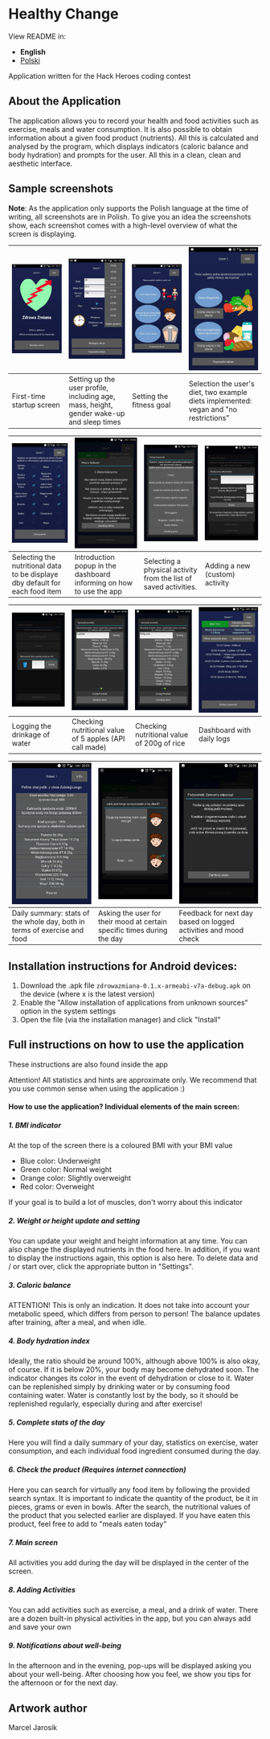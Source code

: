 # Healthy Change

View README in:

- **English**
- [Polski](README_pl.md)

Application written for the Hack Heroes coding contest

## About the Application

The application allows you to record your health and food activities such as
exercise, meals and water consumption. It is also possible to obtain information
about a given food product (nutrients). All this is calculated and analysed by
the program, which displays indicators (caloric balance and body hydration) and
prompts for the user. All this in a clean, clean and aesthetic interface.

## Sample screenshots

**Note**: As the application only supports the Polish language at the time of writing, all screenshots are in Polish. To give you an idea the screenshots show, each screenshot comes with a high-level overview of what the screen is displaying.


|<img src="zrzuty_ekranu/Screenshot1.jpg"></img>|<img src="zrzuty_ekranu/Screenshot2.jpg"></img>|<img src="zrzuty_ekranu/Screenshot3.jpg"></img>|<img src="zrzuty_ekranu/Screenshot4.jpg"></img>|
|--|--|--|--|
|First-time startup screen|Setting up the user profile, including age, mass, height, gender wake-up and sleep times|Setting the fitness goal|Selection the user's diet, two example diets implemented: vegan and "no restrictions"|

|<img src="zrzuty_ekranu/Screenshot5.jpg"></img>|<img src="zrzuty_ekranu/Screenshot6.jpg"></img>|<img src="zrzuty_ekranu/Screenshot7.jpg"></img>|<img src="zrzuty_ekranu/Screenshot8.jpg"></img>
|--|--|--|--|
|Selecting the nutritional data to be displaye dby default for each food item|Introduction popup in the dashboard informing on how to use the app|Selecting a physical activity from the list of saved activities.|Adding a new (custom) activity|

|<img src="zrzuty_ekranu/Screenshot9.jpg"></img>|<img src="zrzuty_ekranu/Screenshot10.jpg"></img>|<img src="zrzuty_ekranu/Screenshot13.jpg"></img>|<img src="zrzuty_ekranu/Screenshot14.jpg"></img>|
|--|--|--|--|
|Logging the drinkage of water|Checking nutritional value of 5 apples (API call made)|Checking nutritional value of 200g of rice|Dashboard with daily logs|


|<img src="zrzuty_ekranu/Screenshot15.jpg"></img>|<img src="zrzuty_ekranu/Screenshot16.jpg"></img>|<img src="zrzuty_ekranu/Screenshot17.jpg"></img>|
|--|--|--|
|Daily summary: stats of the whole day, both in terms of exercise and food|Asking the user for their mood at certain specific times during the day|Feedback for next day based on logged activities and mood check|
</div>




## Installation instructions for Android devices:

1. Download the .apk file `zdrowazmiana-0.1.x-armeabi-v7a-debug.apk` on the
   device (where x is the latest version)
2. Enable the "Allow installation of applications from unknown sources" option
   in the system settings
3. Open the file (via the installation manager) and click "Install"

## Full instructions on how to use the application
These instructions are also found inside the app

Attention! All statistics and hints are approximate only. We recommend that you
use common sense when using the application :)

#### How to use the application? Individual elements of the main screen:

##### 1. BMI indicator
At the top of the screen there is a coloured BMI with your BMI value

- Blue color: Underweight
- Green color: Normal weight
- Orange color: Slightly overweight
- Red color: Overweight

If your goal is to build a lot of muscles, don't worry about this indicator

##### 2. Weight or height update and setting
You can update your weight and height information at any time. You can also
change the displayed nutrients in the food here. In addition, if you want to
display the instructions again, this option is also here. To delete data and /
or start over, click the appropriate button in "Settings".

##### 3. Caloric balance
ATTENTION! This is only an indication. It does not take into account your
metabolic speed, which differs from person to person! The balance updates
after training, after a meal, and when idle.

##### 4. Body hydration index
Ideally, the ratio should be around 100%, although above 100% is also okay, of
course. If it is below 20%, your body may become dehydrated soon. The indicator
changes its color in the event of dehydration or close to it. Water can be
replenished simply by drinking water or by consuming food containing water.
Water is constantly lost by the body, so it should be replenished regularly,
especially during and after exercise!

##### 5. Complete stats of the day
Here you will find a daily summary of your day, statistics on exercise, water
consumption, and each individual food ingredient consumed during the day.

##### 6. Check the product (Requires internet connection)
Here you can search for virtually any food item by following the provided search
syntax. It is important to indicate the quantity of the product, be it in
pieces, grams or even in bowls. After the search, the nutritional values ​​of
the product that you selected earlier are displayed. If you have eaten this
product, feel free to add to "meals eaten today"

##### 7. Main screen
All activities you add during the day will be displayed in the center of the
screen.

##### 8. Adding Activities
You can add activities such as exercise, a meal, and a drink of water. There are
a dozen built-in physical activities in the app, but you can always add and save
your own

##### 9. Notifications about well-being
In the afternoon and in the evening, pop-ups will be displayed asking you about
your well-being. After choosing how you feel, we show you tips for the afternoon
or for the next day.

## Artwork author

Marcel Jarosik
